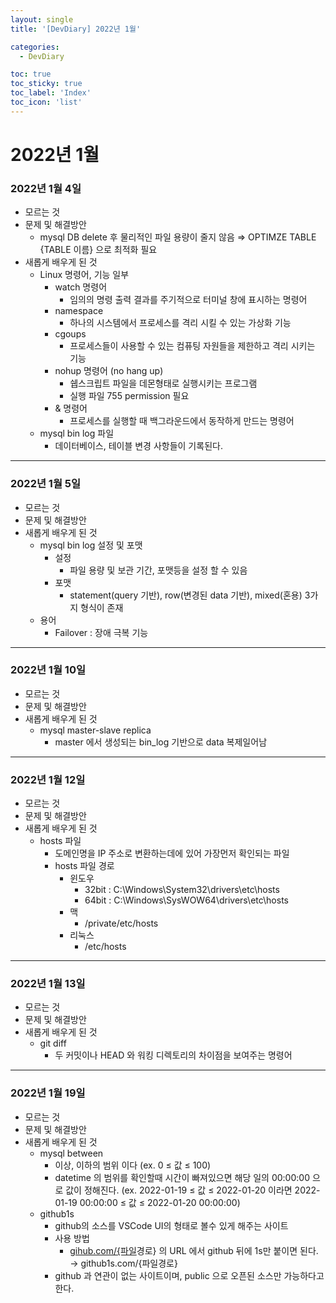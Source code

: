 ```yaml
---
layout: single
title: '[DevDiary] 2022년 1월'

categories:
  - DevDiary

toc: true
toc_sticky: true
toc_label: 'Index'
toc_icon: 'list'
---
```


# 2022년 1월

### 2022년 1월 4일

- 모르는 것
- 문제 및 해결방안
  - mysql DB delete 후 물리적인 파일 용량이 줄지 않음
    ⇒ OPTIMZE TABLE {TABLE 이름} 으로 최적화 필요
- 새롭게 배우게 된 것
  - Linux 명령어, 기능 일부
    - watch 명령어
      - 임의의 명령 출력 결과를 주기적으로 터미널 창에 표시하는 명령어
    - namespace
      - 하나의 시스템에서 프로세스를 격리 시킬 수 있는 가상화 기능
    - cgoups
      - 프로세스들이 사용할 수 있는 컴퓨팅 자원들을 제한하고 격리 시키는 기능
    - nohup 명령어 (no hang up)
      - 쉡스크립트 파일을 데몬형태로 실행시키는 프로그램
      - 실행 파일 755 permission 필요
    - & 명령어
      - 프로세스를 실행할 때 백그라운드에서 동작하게 만드는 명령어
  - mysql bin log 파일
    - 데이터베이스, 테이블 변경 사항들이 기록된다.

---

### 2022년 1월 5일

- 모르는 것
- 문제 및 해결방안
- 새롭게 배우게 된 것
  - mysql bin log 설정 및 포맷
    - 설정
      - 파일 용량 및 보관 기간, 포맷등을 설정 할 수 있음
    - 포맷
      - statement(query 기반), row(변경된 data 기반), mixed(혼용) 3가지 형식이 존재
  - 용어
    - Failover : 장애 극복 기능

---

### 2022년 1월 10일

- 모르는 것
- 문제 및 해결방안
- 새롭게 배우게 된 것
  - mysql master-slave replica
    - master 에서 생성되는 bin_log 기반으로 data 복제일어남

---

### 2022년 1월 12일

- 모르는 것
- 문제 및 해결방안
- 새롭게 배우게 된 것
  - hosts 파일
    - 도메인명을 IP 주소로 변환하는데에 있어 가장먼저 확인되는 파일
    - hosts 파일 경로
      - 윈도우
        - 32bit : C:\Windows\System32\drivers\etc\hosts
        - 64bit : C:\Windows\SysWOW64\drivers\etc\hosts
      - 맥
        - /private/etc/hosts
      - 리눅스
        - /etc/hosts

---

### 2022년 1월 13일

- 모르는 것
- 문제 및 해결방안
- 새롭게 배우게 된 것
  - git diff
    - 두 커밋이나 HEAD 와 워킹 디렉토리의 차이점을 보여주는 명령어

---

### 2022년 1월 19일

- 모르는 것
- 문제 및 해결방안
- 새롭게 배우게 된 것
  - mysql between
    - 이상, 이하의 범위 이다 (ex. 0 ≤ 값 ≤ 100)
    - datetime 의 범위를 확인할때 시간이 빠져있으면 해당 일의 00:00:00 으로 값이 정해진다.
      (ex. 2022-01-19 ≤ 값 ≤ 2022-01-20 이라면 2022-01-19 00:00:00 ≤ 값 ≤ 2022-01-20 00:00:00)
  - github1s
    - github의 소스를 VSCode UI의 형태로 볼수 있게 해주는 사이트
    - 사용 방법
      - [gihub.com/{파일](http://gihub.com/{파일)경로} 의 URL 에서 github 뒤에 1s만 붙이면 된다.
        → github1s.com/{파일경로}
    - github 과 연관이 없는 사이트이며, public 으로 오픈된 소스만 가능하다고 한다.
